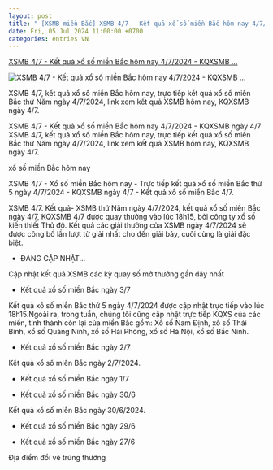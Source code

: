 ```yaml
---
layout: post
title: " [XSMB miền Bắc] XSMB 4/7 - Kết quả xổ số miền Bắc hôm nay 4/7/2024 - KQXSMB ..."
date: Fri, 05 Jul 2024 11:00:00 +0700
categories: entries VN
---
```

[XSMB 4/7 - Kết quả xổ số miền Bắc hôm nay 4/7/2024 - KQXSMB ...](https://phapluat.suckhoedoisong.vn/xsmb-4-7-ket-qua-xo-so-mien-bac-hom-nay-4-7-2024-kqxsmb-ngay-4-7-61519.html)

![XSMB 4/7 - Kết quả xổ số miền Bắc hôm nay 4/7/2024 - KQXSMB ...](https://skds.1cdn.vn/thumbs/1200x630/2024/07/04/suckhoedoisong.qltns.mediacdn.vn-zoom-600_315-324455921873985536-2024-5-24-_ket-qua-xo-so-mien-bac-hom-nay-1716541473124454115069.jpg)

XSMB 4/7, kết quả xổ số miền Bắc hôm nay, trực tiếp kết quả xổ số miền Bắc thứ Năm ngày 4/7/2024, link xem kết quả XSMB hôm nay, KQXSMB ngày 4/7.

XSMB 4/7 - Kết quả xổ số miền Bắc hôm nay 4/7/2024 - KQXSMB ngày 4/7 XSMB 4/7, kết quả xổ số miền Bắc hôm nay, trực tiếp kết quả xổ số miền Bắc thứ Năm ngày 4/7/2024, link xem kết quả XSMB hôm nay, KQXSMB ngày 4/7.

xổ số miền Bắc hôm nay

XSMB 4/7 - Xổ số miền Bắc hôm nay - Trực tiếp kết quả xổ số miền Bắc thứ 5 ngày 4/7/2024 - KQXSMB ngày 4/7 - Kết quả xổ số miền Bắc 4/7.

XSMB 4/7. Kết quả- XSMB thứ Năm ngày 4/7/2024, kết quả xổ số miền Bắc ngày 4/7, KQXSMB 4/7 được quay thưởng vào lúc 18h15, bởi công ty xổ số kiến thiết Thủ đô. Kết quả các giải thưởng của XSMB ngày 4/7/2024 sẽ được công bố lần lượt từ giải nhất cho đến giải bảy, cuối cùng là giải đặc biệt.

* ĐANG CẬP NHẬT...

Cập nhật kết quả XSMB các kỳ quay số mở thưởng gần đây nhất

- Kết quả xổ số miền Bắc ngày 3/7

Kết quả xổ số miền Bắc thứ 5 ngày 4/7/2024 được cập nhật trực tiếp vào lúc 18h15.Ngoài ra, trong tuần, chúng tôi cũng cập nhật trực tiếp KQXS của các miền, tỉnh thành còn lại của miền Bắc gồm: Xổ số Nam Định, xổ số Thái Bình, xổ số Quảng Ninh, xổ số Hải Phòng, xổ số Hà Nội, xổ số Bắc Ninh.

- Kết quả xổ số miền Bắc ngày 2/7



Kết quả xổ số miền Bắc ngày 2/7/2024.

- Kết quả xổ số miền Bắc ngày 1/7

- Kết quả xổ số miền Bắc ngày 30/6

Kết quả xổ số miền Bắc ngày 30/6/2024.



- Kết quả xổ số miền Bắc ngày 29/6

- Kết quả xổ số miền Bắc ngày 27/6

Địa điểm đổi vé trúng thưởng



